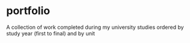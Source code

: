 # portfolio
A collection of work completed during my university studies ordered by study year (first to final) and by unit
